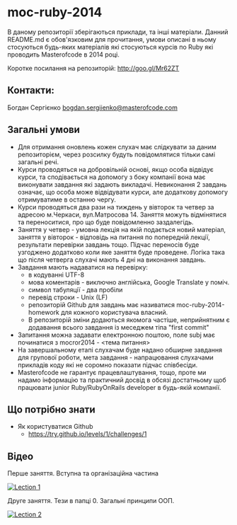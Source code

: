 moc-ruby-2014
=============

В даному репозиторії зберігаються приклади, та інші матеріали. Данний README.md є обов'язковим для прочитання, умови описані в ньому стосуються будь-яких матеріалів які стосуються курсів по Ruby які проводить Masterofcode в 2014 році.


Коротке посилання на репозиторій: http://goo.gl/Mr62ZT

Контакти:
---------
Богдан Сергієнко
bogdan.sergiienko@masterofcode.com


Загальні умови
----------------

* Для отримання оновлень кожен слухач має слідкувати за даним репозиторієм, через розсилку будуть повідомлятися тільки самі загальні речі.
* Курси проводяться на добровільній основі, якщо особа відвідує курси, та сподівається на допомогу з боку компанії вона має виконувати завдання які задають викладачі. Невиконання 2 завдань означає, що особа може відвідувати курси, але додаткову допомогу отримуватиме в останню чергу. 
* Курси проводяться два рази на тиждень у вівторок та четвер за адресою м.Черкаси, вул.Матросова 14. Заняття можуть відмінятися та переноситися, про що буде повідомленно заздалегідь.
* Заняття у четвер - умовна лекція на якій подається новий матеріал, заняття у вівторок - відповідь на питання по попередній лекції, результати перевірки завдань тощо. Підчас переносів буде узгоджено додатково коли яке заняття буде проведене. Логіка така що після четверга слухачі мають 4 дні на виконання завдань.
* Завдання мають надаватися на перевірку: 
  * в кодуванні UTF-8
  * мова коментарів - виключно англійська, Google Translate у поміч.
  * символ табуляції - два пробіли
  * перевід строки - Unix (LF)
  * репозиторій Github для завдань має називатися moc-ruby-2014-homework для кожного користувача власний.
  * В репозиторій зміни додаються якомога частіше, неприйнятним є додавання всього завдання із меседжем тіпа "first commit"
* Запитання можна задавати електронною поштою, поле subj має починатися з mocror2014 - <тема питання>
* На завершальному етапі слухачам буде надано обширне завдання для групової роботи, мета завдання - напрацювання слухачами прикладів коду які не соромно показати підчас співбесіди. 
* Masterofcode не гарантує працевлаштування, тощо, проте ми надамо інформацію та практичний досвід в обсязі достатньому щоб працювати junior Ruby/RubyOnRails developer в будь-якій компанії. 


Що потрібно знати
-----------------

* Як користуватися Github
   * https://try.github.io/levels/1/challenges/1
 
Відео
-----
Перше заняття. Вступна та організаційна частина

[![Lection 1](http://img.youtube.com/vi/3PwYHu5OQa8/0.jpg)](http://www.youtube.com/watch?v=3PwYHu5OQa8)


Друге заняття. Тези в папці 0. Загальні принципи ООП.

[![Lection 2](http://img.youtube.com/vi/VZYZ5ZDQNWU/0.jpg)](http://www.youtube.com/watch?v=VZYZ5ZDQNWU)



